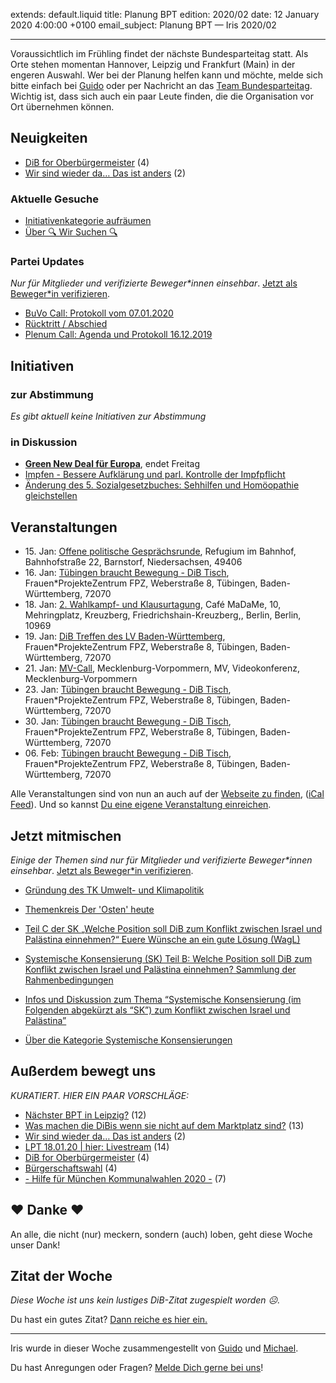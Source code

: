 
extends: default.liquid
title: Planung BPT
edition: 2020/02
date: 12 January 2020 4:00:00 +0100
email_subject: Planung BPT — Iris 2020/02

---
Voraussichtlich im Frühling findet der nächste Bundesparteitag statt. Als Orte stehen momentan Hannover, Leipzig und Frankfurt (Main) in der engeren Auswahl.
Wer bei der Planung helfen kann und möchte, melde sich bitte einfach bei [Guido](https://marktplatz.bewegung.jetzt/u/Guido/) oder per Nachricht an das [Team Bundesparteitag](https://marktplatz.bewegung.jetzt/g/team_bpt). Wichtig ist, dass sich auch ein paar Leute finden, die die Organisation vor Ort übernehmen können.

## Neuigkeiten

 - [DiB for Oberbürgermeister](https://marktplatz.bewegung.jetzt/t/dib-for-oberbuergermeister/33199) (4)
 - [Wir sind wieder da&hellip; Das ist anders](https://marktplatz.bewegung.jetzt/t/wir-sind-wieder-da-das-ist-anders/33078) (2)

### Aktuelle Gesuche

 - [Initiativenkategorie aufräumen](https://marktplatz.bewegung.jetzt/t/initiativenkategorie-aufraeumen/33128)
 - [Über 🔍 Wir Suchen 🔍](https://marktplatz.bewegung.jetzt/t/ueber-wir-suchen/8837)

### Partei Updates

_Nur für Mitglieder und verifizierte Beweger\*innen einsehbar_. [Jetzt als Beweger\*in verifizieren](https://bewegung.jetzt/bewegerin-werden/).

 - [BuVo Call: Protokoll vom 07.01.2020](https://marktplatz.bewegung.jetzt/t/buvo-call-protokoll-vom-07-01-2020/33190)
 - [Rücktritt / Abschied](https://marktplatz.bewegung.jetzt/t/ruecktritt-abschied/33154)
 - [Plenum Call: Agenda und Protokoll 16.12.2019](https://marktplatz.bewegung.jetzt/t/plenum-call-agenda-und-protokoll-16-12-2019/32845)

## Initiativen

### zur Abstimmung
_Es gibt aktuell keine Initiativen zur Abstimmung_

### in Diskussion
 - **[Green New Deal für Europa](https://abstimmen.bewegung.jetzt/initiative/293-green-new-deal-fur-europa)**, endet Freitag
 - [Impfen - Bessere Aufklärung und parl. Kontrolle der Impfpflicht](https://abstimmen.bewegung.jetzt/initiative/294-impfen-bessere-aufklarung-und-parl-kontrolle-der-impfpflicht)
 - [Änderung des 5. Sozialgesetzbuches: Sehhilfen und Homöopathie gleichstellen](https://abstimmen.bewegung.jetzt/initiative/295-anderung-des-5-sozialgesetzbuches-sehhilfen-und-homoopathie-gleichstellen)


## Veranstaltungen

 - 15.&nbsp;Jan: [Offene politische Gesprächsrunde](https://bewegung.jetzt/veranstaltungen/offene-politische-gespraechsrunde-2020-01-15/), Refugium im Bahnhof, Bahnhofstraße 22, Barnstorf, Niedersachsen, 49406
 - 16.&nbsp;Jan: [Tübingen braucht Bewegung - DiB Tisch](https://bewegung.jetzt/veranstaltungen/tuebingen-braucht-bewegung-dib-tisch-2-2020-01-16/), Frauen*ProjekteZentrum FPZ, Weberstraße 8, Tübingen, Baden-Württemberg, 72070
 - 18.&nbsp;Jan: [2. Wahlkampf- und Klausurtagung](https://bewegung.jetzt/veranstaltungen/2-wahlkampf-und-klausurtagung/), Café MaDaMe, 10, Mehringplatz, Kreuzberg, Friedrichshain-Kreuzberg,, Berlin, Berlin, 10969
 - 19.&nbsp;Jan: [DiB Treffen des LV Baden-Württemberg](https://bewegung.jetzt/veranstaltungen/dib-treffen-des-lv-baden-wuerttemberg/), Frauen*ProjekteZentrum FPZ, Weberstraße 8, Tübingen, Baden-Württemberg, 72070
 - 21.&nbsp;Jan: [MV-Call](https://bewegung.jetzt/veranstaltungen/mv-call/), Mecklenburg-Vorpommern, MV, Videokonferenz, Mecklenburg-Vorpommern
 - 23.&nbsp;Jan: [Tübingen braucht Bewegung - DiB Tisch](https://bewegung.jetzt/veranstaltungen/tuebingen-braucht-bewegung-dib-tisch-2-2020-01-23/), Frauen*ProjekteZentrum FPZ, Weberstraße 8, Tübingen, Baden-Württemberg, 72070
 - 30.&nbsp;Jan: [Tübingen braucht Bewegung - DiB Tisch](https://bewegung.jetzt/veranstaltungen/tuebingen-braucht-bewegung-dib-tisch-2-2020-01-30/), Frauen*ProjekteZentrum FPZ, Weberstraße 8, Tübingen, Baden-Württemberg, 72070
 - 06.&nbsp;Feb: [Tübingen braucht Bewegung - DiB Tisch](https://bewegung.jetzt/veranstaltungen/tuebingen-braucht-bewegung-dib-tisch-2-2020-02-06/), Frauen*ProjekteZentrum FPZ, Weberstraße 8, Tübingen, Baden-Württemberg, 72070

Alle Veranstaltungen sind von nun an auch auf der [Webseite zu finden](https://bewegung.jetzt/veranstaltungen/), ([iCal Feed](https://bewegung.jetzt/?ical=1)). Und so kannst [Du eine eigene Veranstaltung einreichen](https://marktplatz.bewegung.jetzt/t/eine-veranstaltung-auf-der-webseite-einreichen/21379).

## Jetzt mitmischen

_Einige der Themen sind nur für Mitglieder und verifizierte Beweger\*innen einsehbar_. [Jetzt als Beweger\*in verifizieren](https://bewegung.jetzt/bewegerin-werden/).

 - [Gründung des TK Umwelt- und Klimapolitik](https://marktplatz.bewegung.jetzt/t/gruendung-des-tk-umwelt-und-klimapolitik/33191)
 - [Themenkreis Der 'Osten' heute](https://marktplatz.bewegung.jetzt/t/themenkreis-der-osten-heute/20162)

 - [Teil C der SK „Welche Position soll DiB zum Konflikt zwischen Israel und Palästina einnehmen?“ Euere Wünsche an ein gute Lösung (WagL)](https://marktplatz.bewegung.jetzt/t/teil-c-der-sk-welche-position-soll-dib-zum-konflikt-zwischen-israel-und-palaestina-einnehmen-euere-wuensche-an-ein-gute-loesung-wagl/23423)
 - [Systemische Konsensierung (SK) Teil B: Welche Position soll DiB zum Konflikt zwischen Israel und Palästina einnehmen? Sammlung der Rahmenbedingungen](https://marktplatz.bewegung.jetzt/t/systemische-konsensierung-sk-teil-b-welche-position-soll-dib-zum-konflikt-zwischen-israel-und-palaestina-einnehmen-sammlung-der-rahmenbedingungen/22729)
 - [Infos und Diskussion zum Thema “Systemische Konsensierung (im Folgenden abgekürzt als “SK”) zum Konflikt zwischen Israel und Palästina”](https://marktplatz.bewegung.jetzt/t/infos-und-diskussion-zum-thema-systemische-konsensierung-im-folgenden-abgekuerzt-als-sk-zum-konflikt-zwischen-israel-und-palaestina/20677)
 - [Über die Kategorie Systemische Konsensierungen](https://marktplatz.bewegung.jetzt/t/ueber-die-kategorie-systemische-konsensierungen/12555)


## Außerdem bewegt uns

_KURATIERT. HIER EIN PAAR VORSCHLÄGE:_
 - [Nächster BPT in Leipzig?](https://marktplatz.bewegung.jetzt/t/naechster-bpt-in-leipzig/33166) (12)
 - [Was machen die DiBis wenn sie nicht auf dem Marktplatz sind?](https://marktplatz.bewegung.jetzt/t/was-machen-die-dibis-wenn-sie-nicht-auf-dem-marktplatz-sind/33182) (13)
 - [Wir sind wieder da&hellip; Das ist anders](https://marktplatz.bewegung.jetzt/t/wir-sind-wieder-da-das-ist-anders/33078) (2)
 - [LPT 18.01.20 | hier: Livestream](https://marktplatz.bewegung.jetzt/t/lpt-18-01-20-hier-livestream/33099) (14)
 - [DiB for Oberbürgermeister](https://marktplatz.bewegung.jetzt/t/dib-for-oberbuergermeister/33199) (4)
 - [Bürgerschaftswahl](https://marktplatz.bewegung.jetzt/t/buergerschaftswahl/33206) (4)
 - [- Hilfe für München Kommunalwahlen 2020 -](https://marktplatz.bewegung.jetzt/t/hilfe-fuer-muenchen-kommunalwahlen-2020/33186) (7)

## ❤️ Danke ❤️
An alle, die nicht (nur) meckern, sondern (auch) loben, geht diese Woche unser Dank!

## Zitat der Woche
_Diese Woche ist uns kein lustiges DiB-Zitat zugespielt worden ☹._

Du hast ein gutes Zitat? [Dann reiche es hier ein.](https://marktplatz.bewegung.jetzt/t/lustige-dib-zitate/10175)


---

Iris wurde in dieser Woche zusammengestellt von [Guido](https://marktplatz.bewegung.jetzt/u/Guido/) und [Michael](https://marktplatz.bewegung.jetzt/u/MichaelVoss/).

Du hast Anregungen oder Fragen? [Melde Dich gerne bei uns](https://marktplatz.bewegung.jetzt/t/neu-iris-die-woechtliche-zusammenfasssung-zum-sonntagsbrunch/10990)!

